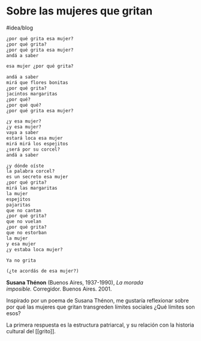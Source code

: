 # Sobre las mujeres que gritan
#idea/blog 

```txt
¿por qué grita esa mujer?  
¿por qué grita?  
¿por qué grita esa mujer?  
andá a saber 

esa mujer ¿por qué grita?

andá a saber  
mirá que flores bonitas  
¿por qué grita?  
jacintos margaritas  
¿por qué?  
¿por qué qué?  
¿por qué grita esa mujer?

¿y esa mujer?  
¿y esa mujer?  
vaya a saber  
estará loca esa mujer  
mirá mirá los espejitos  
¿será por su corcel?  
andá a saber

¿y dónde oíste  
la palabra corcel?  
es un secreto esa mujer  
¿por qué grita?  
mirá las margaritas  
la mujer  
espejitos  
pajaritas  
que no cantan  
¿por qué grita?  
que no vuelan  
¿por qué grita?  
que no estorban  
la mujer  
y esa mujer  
¿y estaba loca mujer?

Ya no grita

(¿te acordás de esa mujer?)
```
**Susana Thénon** (Buenos Aires, 1937-1990), _La morada imposible._ Corregidor. Buenos Aires. 2001.

Inspirado por un poema de Susana Thénon, me gustaría reflexionar sobre por qué las mujeres que gritan transgreden límites sociales ¿Qué límites son esos?

La primera respuesta es la estructura patriarcal, y su relación con la historia cultural del [[grito]].
